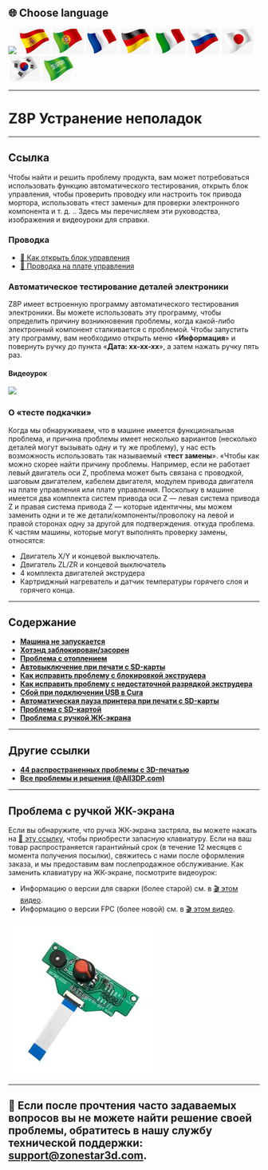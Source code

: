## <a id="choose-language">:globe_with_meridians: Choose language </a>
[![]( /EN.png)](https://github.com/ZONESTAR3D/Z8P/blob/main/Z8P_FAQ/readme.md)
[![](./lanpic/ES.png)](https://github.com/ZONESTAR3D/Z8P/blob/main/Z8P_FAQ/readme-es.md)
[![](./lanpic/PT.png)](https://github.com/ZONESTAR3D/Z8P/blob/main/Z8P_FAQ/readme-pt.md)
[![](./lanpic/FR.png)](https://github.com/ZONESTAR3D/Z8P/blob/main/Z8P_FAQ/readme-fr.md)
[![](./lanpic/DE.png)](https://github.com/ZONESTAR3D/Z8P/blob/main/Z8P_FAQ/readme-de.md)
[![](./lanpic/IT.png)](https://github.com/ZONESTAR3D/Z8P/blob/main/Z8P_FAQ/readme-it.md)
[![](./lanpic/RU.png)](https://github.com/ZONESTAR3D/Z8P/blob/main/Z8P_FAQ/readme-ru.md)
[![](./lanpic/JP.png)](https://github.com/ZONESTAR3D/Z8P/blob/main/Z8P_FAQ/readme-jp.md)
[![](./lanpic/KR.png)](https://github.com/ZONESTAR3D/Z8P/blob/main/Z8P_FAQ/readme-kr.md)
[![](./lanpic/SA.png)](https://github.com/ZONESTAR3D/Z8P/blob/main/Z8P_FAQ/readme-ar.md)

----
# Z8P Устранение неполадок

-----
## Ссылка
Чтобы найти и решить проблему продукта, вам может потребоваться использовать функцию автоматического тестирования, открыть блок управления, чтобы проверить проводку или настроить ток привода мортора, использовать «тест замены» для проверки электронного компонента и т. д. .. Здесь мы перечисляем эти руководства, изображения и видеоуроки для справки.
### Проводка
- [:art: Как открыть блок управления](./pic/OpenControlBox.png)
- [:art: Проводка на плате управления](./pic/Z8P_wiring.png)

### Автоматическое тестирование деталей электроники
Z8P имеет встроенную программу автоматического тестирования электроники. Вы можете использовать эту программу, чтобы определить причину возникновения проблемы, когда какой-либо электронный компонент сталкивается с проблемой. Чтобы запустить эту программу, вам необходимо открыть меню «**Информация**» и повернуть ручку до пункта «**Дата: xx-xx-xx**», а затем нажать ручку пять раз.
#### Видеоурок
[![](https://img.youtube.com/vi/iSsuy2ePWw8/0.jpg)](https://www.youtube.com/watch?v=iSsuy2ePWw8)

### О «тесте подкачки»
Когда мы обнаруживаем, что в машине имеется функциональная проблема, и причина проблемы имеет несколько вариантов (несколько деталей могут вызывать одну и ту же проблему), у нас есть возможность использовать так называемый «**тест замены**». «Чтобы как можно скорее найти причину проблемы.
Например, если не работает левый двигатель оси Z, проблема может быть связана с проводкой, шаговым двигателем, кабелем двигателя, модулем привода двигателя на плате управления или плате управления. Поскольку в машине имеется два комплекта систем привода оси Z — левая система привода Z и правая система привода Z — которые идентичны, мы можем заменить одни и те же детали/компоненты/проволоку на левой и правой сторонах одну за другой для подтверждения. откуда проблема.
К частям машины, которые могут выполнять проверку замены, относятся:
- Двигатель X/Y и концевой выключатель.
- Двигатель ZL/ZR и концевой выключатель
- 4 комплекта двигателей экструдера
- Картриджный нагреватель и датчик температуры горячего слоя и горячего конца.

-----
## Содержание
- **[Машина не запускается](./Issue_of_startup/readme.md)**
- **[Хотэнд заблокирован/засорен](./Issue_mix_color_hotend_clogged/readme.md)**
- **[Проблема с отоплением](./Issue_heating/readme.md)**
- **[Автовыключение при печати с SD-карты](./Issue_auto_shut_down/readme.md)**
- **[Как исправить проблему с блокировкой экструдера](./Issue_extrumer_blocked/readme.md)**
- **[Как исправить проблему с недостаточной разрядкой экструдера](./Issue_of_Extrumer_insufficient_discharge/readme.md)**
- **[Сбой при подключении USB в Cura](./issue_of_connect_USB_in_Cura/readme.md)**
- **[Автоматическая пауза принтера при печати с SD-карты](./Issue_auto_pause/readme.md)**
- **[Проблема с SD-картой](./Issue_not_read_sdcard/readme.md)**
- **[Проблема с ручкой ЖК-экрана](#dwinscreen)**

----
## Другие ссылки
- **[44 распространенных проблемы с 3D-печатью](https://github.com/ZONESTAR3D/Document-and-User-Guide/tree/master/FAQ)**
- **[Все проблемы и решения (@All3DP.com)](https://all3dp.com/1/common-3d-printing-problems-troubleshooting-3d-printer-issues/)**

-----
## <a id="dwinscreen">Проблема с ручкой ЖК-экрана</a>
Если вы обнаружите, что ручка ЖК-экрана застряла, вы можете нажать на [:gift: эту ссылку](https://www.aliexpress.com/item/3256805596235491.html), чтобы приобрести запасную клавиатуру. Если на ваш товар распространяется гарантийный срок (в течение 12 месяцев с момента получения посылки), свяжитесь с нами после оформления заказа, и мы предоставим вам послепродажное обслуживание.
Как заменить клавиатуру на ЖК-экране, посмотрите видеоурок:
- Информацию о версии для сварки (более старой) см. в [:clapper: этом видео](https://youtu.be/Xwfczp3nLOY).
- Информацию о версии FPC (более новой) см. в [:clapper: этом видео](https://youtu.be/z9E6glRZRIQ).
####
![](./pic/keypad.jpg)

-----
## :email: Если после прочтения часто задаваемых вопросов вы не можете найти решение своей проблемы, обратитесь в нашу службу технической поддержки: support@zonestar3d.com.